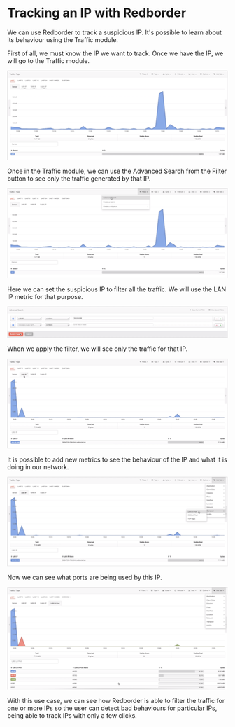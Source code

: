 # Tracking an IP with Redborder

We can use Redborder to track a suspicious IP. It's possible to learn about its behaviour using the Traffic module.

First of all, we must know the IP we want to track. Once we have the IP, we will go to the Traffic module.

![Tracking an IP: Traffic module](images/ch30_img001_a.png)

Once in the Traffic module, we can use the Advanced Search from the Filter button to see only the traffic generated by that IP.

![Tracking an IP: Advanced Search in Traffic module](images/ch30_img001_b.png)

Here we can set the suspicious IP to filter all the traffic. We will use the LAN IP metric for that purpose.

![Tracking an IP: Filtering IP](images/ch30_img001_c.png)

When we apply the filter, we will see only the traffic for that IP.

![Tracking an IP: Traffic filtered](images/ch30_img001_d.png)

It is possible to add new metrics to see the behaviour of the IP and what it is doing in our network.

![Tracking an IP: Adding new metrics](images/ch30_img001_e.png)

Now we can see what ports are being used by this IP.

![Tracking an IP: Ports being used by suspicious IP](images/ch30_img001_f.png)

With this use case, we can see how Redborder is able to filter the traffic for one or more IPs so the user can detect bad behaviours for particular IPs, being able to track IPs with only a few clicks.
